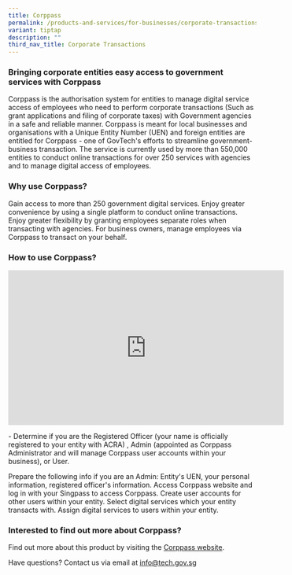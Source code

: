 ```yaml
---
title: Corppass
permalink: /products-and-services/for-businesses/corporate-transactions/corppass/
variant: tiptap
description: ""
third_nav_title: Corporate Transactions
---
```

<h3><strong>Bringing corporate entities easy access to government services with Corppass</strong></h3>
<p>Corppass is the authorisation system for entities to manage digital service
access of employees who need to perform corporate transactions (Such as
grant applications and filing of corporate taxes) with Government agencies
in a safe and reliable manner. Corppass is meant for local businesses and
organisations with a Unique Entity Number (UEN) and foreign entities are
entitled for Corppass - one of GovTech's efforts to streamline government-business
transaction. The service is currently used by more than 550,000 entities
to conduct online transactions for over 250 services with agencies and
to manage digital access of employees.</p>
<h3><strong>Why use Corppass?</strong></h3>
<p>Gain access to more than 250 government digital services. Enjoy greater
convenience by using a single platform to conduct online transactions.
Enjoy greater flexibility by granting employees separate roles when transacting
with agencies. For business owners, manage employees via Corppass to transact
on your behalf.</p>
<h3><strong>How to use Corppass?</strong></h3>
<div class="iframe-wrapper">
<iframe height="315" width="560" allowfullscreen="true" frameborder="0" src="https://www.youtube.com/embed/0xcHKX_So2o?si=QD8xZZ1ugo-c7yel"></iframe>
</div>
<p>- Determine if you are the Registered Officer (your name is officially
registered to your entity with ACRA) , Admin (appointed as Corppass Administrator
and will manage Corppass user accounts within your business), or User.</p>
<p>Prepare the following info if you are an Admin: Entity's UEN, your personal
information, registered officer's information. Access Corppass website
and log in with your Singpass to access Corppass. Create user accounts
for other users within your entity. Select digital services which your
entity transacts with. Assign digital services to users within your entity.</p>
<h3><strong>Interested to find out more about Corppass?</strong></h3>
<p>Find out more about this product by visiting the <a href="https://www.corppass.gov.sg/" rel="noopener noreferrer nofollow" target="_blank">Corppass website</a>.</p>
<p>Have questions? Contact us via email at <a href="https://www.corppass.gov.sg/cpauth/login/homepage?TAM_OP=login&amp;amp;URL=%2F" rel="noopener noreferrer nofollow" target="_blank">info@tech.gov.sg</a>
</p>